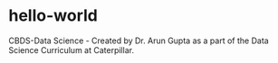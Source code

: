 # hello-world
CBDS-Data Science - Created by Dr. Arun Gupta
as a part of the Data Science Curriculum at Caterpillar.
